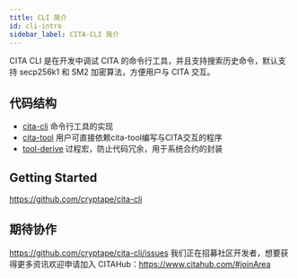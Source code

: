 ```yaml
---
title: CLI 简介
id: cli-intro
sidebar_label: CITA-CLI 简介
---
```

CITA CLI 是在开发中调试 CITA 的命令行工具，并且支持搜索历史命令，默认支持 secp256k1 和 SM2 加密算法，方便用户与 CITA 交互。

## 代码结构

* [cita-cli](https://github.com/cryptape/cita-cli/tree/master/cita-cli) 命令行工具的实现
* [cita-tool](https://github.com/cryptape/cita-cli/tree/master/cita-tool) 用户可直接依赖cita-tool编写与CITA交互的程序
* [tool-derive](https://github.com/cryptape/cita-cli/tree/master/tool-derive) 过程宏，防止代码冗余，用于系统合约的封装

## Getting Started

https://github.com/cryptape/cita-cli

## 期待协作

https://github.com/cryptape/cita-cli/issues
我们正在招募社区开发者，想要获得更多资讯欢迎申请加入 CITAHub：https://www.citahub.com/#joinArea
